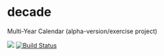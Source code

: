 # decade
Multi-Year Calendar (alpha-version/exercise project)

![](https://ci.appveyor.com/api/projects/status/github/schneeregenflocke/decade?branch=wx_gui&svg=true)
[![Build Status](https://app.travis-ci.com/schneeregenflocke/decade.svg?branch=wx_gui)](https://app.travis-ci.com/schneeregenflocke/decade)
